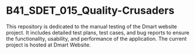 # B41_SDET_015_Quality-Crusaders
This repository is dedicated to the manual testing of the Dmart website project. It includes detailed test plans, test cases, and bug reports to ensure the functionality, usability, and performance of the application. The current project is hosted at Dmart Website.

